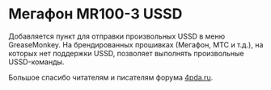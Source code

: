 # Мегафон MR100-3 USSD

Добавляется пункт для отправки произвольных USSD в меню GreaseMonkey.
На брендированных прошивках (Мегафон, МТС и т.д.), на которых нет
поддержки USSD, позволяет выполнять произвольные USSD-команды.

Большое спасибо читателям и писателям форума [4pda.ru](http://4pda.ru/forum/index.php?showtopic=531966&st=760#entry32093883).